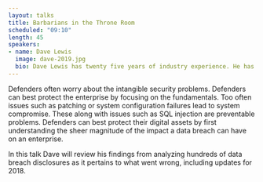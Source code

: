 ```yaml
---
layout: talks
title: Barbarians in the Throne Room
scheduled: "09:10"
length: 45
speakers:
- name: Dave Lewis
  image: dave-2019.jpg
  bio: Dave Lewis has twenty five years of industry experience. He has extensive experience in IT security operations and management including a decade dealing with critical infrastructure. Lewis is a Global Advisory CISO for Duo Security (now Cisco). He is the founder of the security site Liquidmatrix Security Digest and cohost of the Liquidmatrix podcast. Lewis writes columns for Forbes, Daily Swig and several other publications.
---
```


Defenders often worry about the intangible security problems. Defenders can best protect the enterprise by focusing on the fundamentals. Too often issues such as patching or system configuration failures lead to system compromise. These along with issues such as SQL injection are preventable problems. Defenders can best protect their digital assets by first understanding the sheer magnitude of the impact a data breach can have on an enterprise.

In this talk Dave will review his findings from analyzing hundreds of data breach disclosures as it pertains to what went wrong, including updates for 2018.
